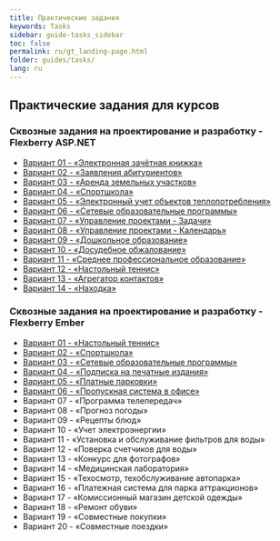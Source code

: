 ```yaml
---
title: Практические задания
keywords: Tasks
sidebar: guide-tasks_sidebar
toc: false
permalink: ru/gt_landing-page.html
folder: guides/tasks/
lang: ru
---
```


## Практические задания для курсов

### Сквозные задания на проектирование и разработку - Flexberry ASP.NET

* [Вариант 01 - «Электронная зачётная книжка»](gt_full-stack-task-case-01.html)
* [Вариант 02 - «Заявления абитуриентов»](gt_full-stack-task-case-02.html)
* [Вариант 03 - «Аренда земельных участков»](gt_full-stack-task-case-03.html)
* [Вариант 04 - «Спортшкола»](gt_full-stack-task-case-04.html)
* [Вариант 05 - «Электронный учет объектов теплопотребления»](gt_full-stack-task-case-05.html)
* [Вариант 06 - «Сетевые образовательные программы»](gt_full-stack-task-case-06.html)
* [Вариант 07 - «Управление проектами - Задачи»](gt_full-stack-task-case-07.html)
* [Вариант 08 - «Управление проектами - Календарь»](gt_full-stack-task-case-08.html)
* [Вариант 09 - «Дошкольное образование»](gt_full-stack-task-case-09.html)
* [Вариант 10 - «Досудебное обжалование»](gt_full-stack-task-case-10.html)
* [Вариант 11 - «Среднее профессиональное образование»](gt_full-stack-task-case-11.html)
* [Вариант 12 - «Настольный теннис»](gt_full-stack-task-case-12.html)
* [Вариант 13 - «Агрегатор контактов»](gt_full-stack-task-case-13.html)
* [Вариант 14 - «Находка»](gt_full-stack-task-case-14.html)

### Сквозные задания на проектирование и разработку - Flexberry Ember

* [Вариант 01 - «Настольный теннис»](gt_flexberry-ember-case-01.html)
* [Вариант 02 - «Спортшкола»](gt_flexberry-ember-case-02.html)
* [Вариант 03 - «Сетевые образовательные программы»](gt_flexberry-ember-case-03.html)
* [Вариант 04 - «Подписка на печатные издания»](gt_flexberry-ember-case-04.html)
* [Вариант 05 - «Платные парковки»](gt_flexberry-ember-case-05.html)
* [Вариант 06 - «Пропускная система в офисе»](gt_flexberry-ember-case-06.html)
* Вариант 07 - «Программа телепередач»
* Вариант 08 - «Прогноз погоды»
* Вариант 09 - «Рецепты блюд»
* Вариант 10 - «Учет электроэнергии»
* Вариант 11 - «Установка и обслуживание фильтров для воды»
* Вариант 12 - «Поверка счетчиков для воды»
* Вариант 13 - «Конкурс для фотографов»
* Вариант 14 - «Медицинская лаборатория»
* Вариант 15 - «Техосмотр, техобслуживание автопарка»
* Вариант 16 - «Платежная система для парка аттракционов»
* Вариант 17 - «Комиссионный магазин детской одежды»
* Вариант 18 - «Ремонт обуви»
* Вариант 19 - «Совместные покупки»
* Вариант 20 - «Совместные поездки»
